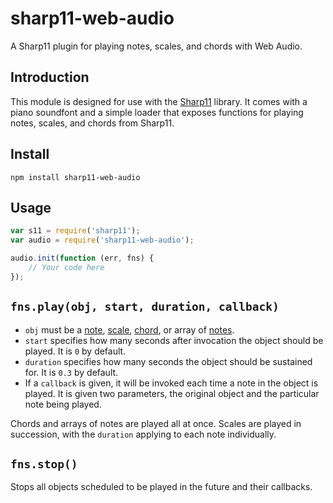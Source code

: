 # sharp11-web-audio
A Sharp11 plugin for playing notes, scales, and chords with Web Audio.

## Introduction
This module is designed for use with the [Sharp11](https://github.com/jsrmath/sharp11) library.  It comes with a piano soundfont and a simple loader that exposes functions for playing notes, scales, and chords from Sharp11.

## Install
`npm install sharp11-web-audio`

## Usage
```js
var s11 = require('sharp11');
var audio = require('sharp11-web-audio');

audio.init(function (err, fns) {
	// Your code here
});
```

## `fns.play(obj, start, duration, callback)`
* `obj` must be a [note](https://github.com/jsrmath/sharp11/blob/master/docs/note.md), [scale](https://github.com/jsrmath/sharp11/blob/master/docs/scale.md), [chord](https://github.com/jsrmath/sharp11/blob/master/docs/chord.md), or array of [notes](https://github.com/jsrmath/sharp11/blob/master/docs/note.md).
* `start` specifies how many seconds after invocation the object should be played.  It is `0` by default.
* `duration` specifies how many seconds the object should be sustained for.  It is `0.3` by default.
* If a `callback` is given, it will be invoked each time a note in the object is played.  It is given two parameters, the original object and the particular note being played.

Chords and arrays of notes are played all at once.  Scales are played in succession, with the `duration` applying to each note individually.

## `fns.stop()`
Stops all objects scheduled to be played in the future and their callbacks.